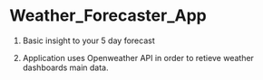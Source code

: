 # Weather_Forecaster_App

1. Basic insight to your 5 day forecast

2. Application uses Openweather API in order to retieve weather dashboards main data.

